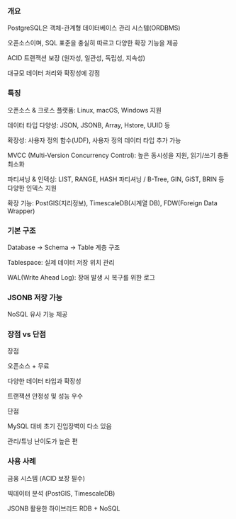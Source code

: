### 개요

PostgreSQL은 객체-관계형 데이터베이스 관리 시스템(ORDBMS)

오픈소스이며, SQL 표준을 충실히 따르고 다양한 확장 기능을 제공

ACID 트랜잭션 보장 (원자성, 일관성, 독립성, 지속성)

대규모 데이터 처리와 확장성에 강점

### 특징

오픈소스 & 크로스 플랫폼: Linux, macOS, Windows 지원

데이터 타입 다양성: JSON, JSONB, Array, Hstore, UUID 등

확장성: 사용자 정의 함수(UDF), 사용자 정의 데이터 타입 추가 가능

MVCC (Multi-Version Concurrency Control): 높은 동시성을 지원, 읽기/쓰기 충돌 최소화

파티셔닝 & 인덱싱: LIST, RANGE, HASH 파티셔닝 / B-Tree, GIN, GiST, BRIN 등 다양한 인덱스 지원

확장 기능: PostGIS(지리정보), TimescaleDB(시계열 DB), FDW(Foreign Data Wrapper)

### 기본 구조

Database → Schema → Table 계층 구조

Tablespace: 실제 데이터 저장 위치 관리

WAL(Write Ahead Log): 장애 발생 시 복구를 위한 로그

### JSONB 저장 가능
NoSQL 유사 기능 제공


### 장점 vs 단점

장점

오픈소스 + 무료

다양한 데이터 타입과 확장성

트랜잭션 안정성 및 성능 우수

단점

MySQL 대비 초기 진입장벽이 다소 있음

관리/튜닝 난이도가 높은 편

### 사용 사례

금융 시스템 (ACID 보장 필수)

빅데이터 분석 (PostGIS, TimescaleDB)

JSONB 활용한 하이브리드 RDB + NoSQL

